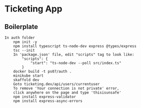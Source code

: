 # Ticketing App

## Boilerplate

    In auth folder
        npm init -y
        npm install typescript ts-node-dev express @types/express
        tsc --init
        In 'package.json' file, edit "scripts" tag to look like:
            "scripts": {
                "start": "ts-node-dev --poll src/index.ts"
            }
        docker build -t ps07/auth .
        minikube start
        skaffold dev
        Goto ticketing.dev/api/users/currentuser
        To remove 'Your connection is not private' error,
        click anywhere on the page and type 'thisisunsafe'
        npm install express-validator
        npm install express-async-errors
